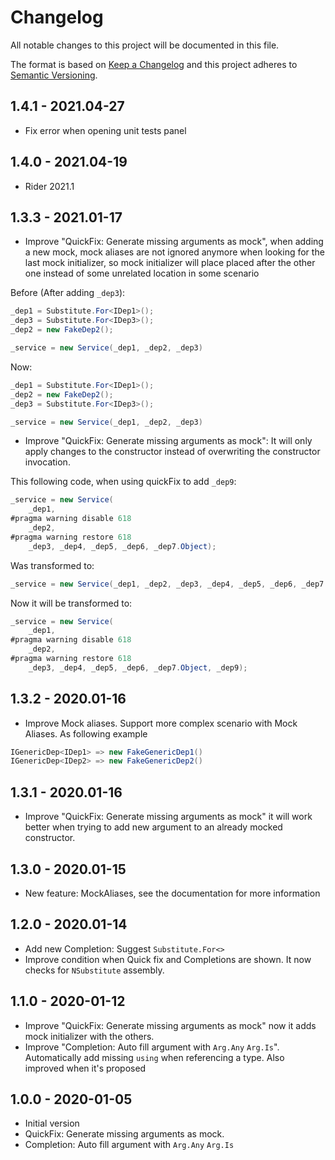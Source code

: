 # Changelog
All notable changes to this project will be documented in this file.

The format is based on [Keep a Changelog](http://keepachangelog.com/en/1.0.0/)
and this project adheres to [Semantic Versioning](http://semver.org/spec/v2.0.0.html).

## 1.4.1 - 2021.04-27 
- Fix error when opening unit tests panel

## 1.4.0 - 2021.04-19
- Rider 2021.1

## 1.3.3 - 2021.01-17
- Improve "QuickFix: Generate missing arguments as mock", when adding a new mock, mock aliases are not ignored anymore when looking for the last mock initializer, so mock initializer will place placed after the other one instead of some unrelated location in some scenario

Before (After adding `_dep3`):
```c#
_dep1 = Substitute.For<IDep1>();
_dep3 = Substitute.For<IDep3>();
_dep2 = new FakeDep2();

_service = new Service(_dep1, _dep2, _dep3)
```
Now:
```c#
_dep1 = Substitute.For<IDep1>();
_dep2 = new FakeDep2();
_dep3 = Substitute.For<IDep3>();

_service = new Service(_dep1, _dep2, _dep3)
```

- Improve "QuickFix: Generate missing arguments as mock": It will only apply changes to the constructor instead of overwriting the constructor invocation.

This following code, when using quickFix to add `_dep9`:

```c#
_service = new Service(
    _dep1,
#pragma warning disable 618
    _dep2,
#pragma warning restore 618
    _dep3, _dep4, _dep5, _dep6, _dep7.Object);
```
Was transformed to:
```c#
_service = new Service(_dep1, _dep2, _dep3, _dep4, _dep5, _dep6, _dep7.Object, _dep9);
```
Now it will be transformed to:
```c#
_service = new Service(
    _dep1,
#pragma warning disable 618
    _dep2,
#pragma warning restore 618
    _dep3, _dep4, _dep5, _dep6, _dep7.Object, _dep9);
```


## 1.3.2 - 2020.01-16
- Improve Mock aliases. Support more complex scenario with Mock Aliases. As following example
```c#
IGenericDep<IDep1> => new FakeGenericDep1()
IGenericDep<IDep2> => new FakeGenericDep2()
```

## 1.3.1 - 2020.01-16
- Improve "QuickFix: Generate missing arguments as mock" it will work better when trying to add new argument to an already mocked constructor.

## 1.3.0 - 2020.01-15
- New feature: MockAliases, see the documentation for more information

## 1.2.0 - 2020.01-14
- Add new Completion: Suggest `Substitute.For<>`
- Improve condition when Quick fix and Completions are shown. It now checks for `NSubstitute` assembly.

## 1.1.0 - 2020-01-12
- Improve "QuickFix: Generate missing arguments as mock" now it adds mock initializer with the others.
- Improve "Completion: Auto fill argument with `Arg.Any` `Arg.Is`". Automatically add missing `using` when referencing a type. Also improved when it's proposed

## 1.0.0 - 2020-01-05
- Initial version
- QuickFix: Generate missing arguments as mock.
- Completion: Auto fill argument with `Arg.Any` `Arg.Is`
